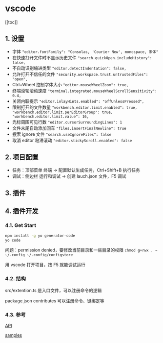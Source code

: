 # vscode

[[toc]]

## 1. 设置

- 字体 `"editor.fontFamily": "Consolas, 'Courier New', monospace, 宋体"`
- 在快速打开文件时不显示历史文件 `"search.quickOpen.includeHistory": false,`
- 不自动识别缩进类型 `"editor.detectIndentation": false,`
- 允许打开不信任的文件 `"security.workspace.trust.untrustedFiles": "open",`
- Ctrl+Wheel 控制字体大小 `"editor.mouseWheelZoom": true,`
- 终端滚轮滚动速度 `"terminal.integrated.mouseWheelScrollSensitivity": 0.4,`
- 关闭内联提示 `"editor.inlayHints.enabled": "offUnlessPressed",`
- 限制打开的文件数量 `"workbench.editor.limit.enabled": true, "workbench.editor.limit.perEditorGroup": true, "workbench.editor.limit.value": 16,`
- 光标周围可见行数 `"editor.cursorSurroundingLines": 1`
- 文件末尾自动添加回车 `"files.insertFinalNewline": true`
- 搜索 ignore 文件 `"search.useIgnoreFiles": false`
- 取消 editor 粘滞滚动 `"editor.stickyScroll.enabled": false`

## 2. 项目配置

- 任务：顶部菜单 终端 -> 配置默认生成任务，Ctrl+Shift+B 执行任务
- 调试：侧边栏 运行和调试 -> 创建 lauch.json 文件，F5 调试

## 3. 插件

## 4. 插件开发

### 4.1. Get Start

```sh
npm install -g yo generator-code
yo code
```

问题：permission denied，要修改当前目录和一些目录的权限 `chmod g+rwx . ~ ~/.config ~/.config/configstore`

用 vscode 打开项目，按 F5 就能调试运行

### 4.2. 结构

src/extention.ts 是入口文件，可以注册命令的逻辑

package.json contributes 可以注册命令、键绑定等

### 4.3. 参考

[API](https://code.visualstudio.com/api/references/vscode-api)

[samples](https://github.com/microsoft/vscode-extension-samples)

